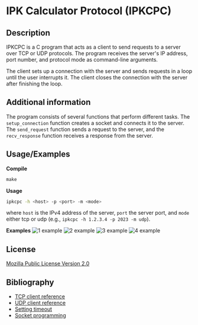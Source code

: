 
# IPK Calculator Protocol (IPKCPC)

## Description

IPKCPC is a C program that acts as a client to send requests to a server over TCP or UDP protocols. The program receives the server's IP address, port number, and protocol mode as command-line arguments.

The client sets up a connection with the server and sends requests in a loop until the user interrupts it. The client closes the connection with the server after finishing the loop.

## Additional information

The program consists of several functions that perform different tasks. The `setup_connection` function creates a socket and connects it to the server. The `send_request` function sends a request to the server, and the `recv_response` function receives a response from the server.


## Usage/Examples

**Compile**
```makefile
make
```

**Usage**
```bash
ipkcpc -h <host> -p <port> -m <mode>
```
where `host` is the IPv4 address of the server, `port` the server port, and `mode` either tcp or udp (e.g., `ipkcpc -h 1.2.3.4 -p 2023 -m udp`).

**Examples**
![1 example](http://url/to/img.png)
![2 example](http://url/to/img.png)
![3 example](http://url/to/img.png)
![4 example](http://url/to/img.png)


## License

[Mozilla Public License Version 2.0](https://choosealicense.com/licenses/mpl-2.0/)


## Bibliography

 - [TCP client reference](https://git.fit.vutbr.cz/NESFIT/IPK-Projekty/src/branch/master/Stubs\cpp\DemoTcp\client.c)
 - [UDP client reference](https://git.fit.vutbr.cz/NESFIT/IPK-Projekty/src/branch/master/Stubs\cpp\DemoUdp\client.c)
 - [Setting timeout](https://stackoverflow.com/questions/16163260/setting-timeout-for-recv-fcn-of-a-udp-socket)
 - [Socket programming](https://www.youtube.com/watch?v=LtXEMwSG5-8)
